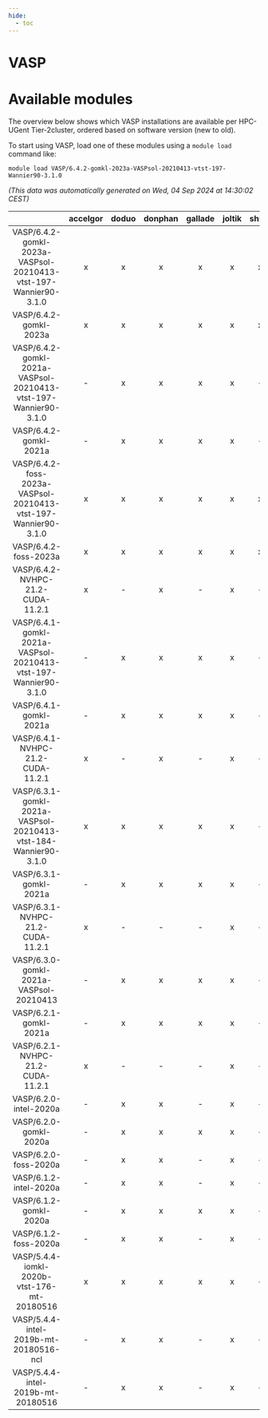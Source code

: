 ```yaml
---
hide:
  - toc
---
```


VASP
====

# Available modules


The overview below shows which VASP installations are available per HPC-UGent Tier-2cluster, ordered based on software version (new to old).

To start using VASP, load one of these modules using a `module load` command like:

```shell
module load VASP/6.4.2-gomkl-2023a-VASPsol-20210413-vtst-197-Wannier90-3.1.0
```

*(This data was automatically generated on Wed, 04 Sep 2024 at 14:30:02 CEST)*  

| |accelgor|doduo|donphan|gallade|joltik|shinx|skitty|
| :---: | :---: | :---: | :---: | :---: | :---: | :---: | :---: |
|VASP/6.4.2-gomkl-2023a-VASPsol-20210413-vtst-197-Wannier90-3.1.0|x|x|x|x|x|x|x|
|VASP/6.4.2-gomkl-2023a|x|x|x|x|x|x|x|
|VASP/6.4.2-gomkl-2021a-VASPsol-20210413-vtst-197-Wannier90-3.1.0|-|x|x|x|x|-|x|
|VASP/6.4.2-gomkl-2021a|-|x|x|x|x|-|x|
|VASP/6.4.2-foss-2023a-VASPsol-20210413-vtst-197-Wannier90-3.1.0|x|x|x|x|x|x|x|
|VASP/6.4.2-foss-2023a|x|x|x|x|x|x|x|
|VASP/6.4.2-NVHPC-21.2-CUDA-11.2.1|x|-|x|-|x|-|-|
|VASP/6.4.1-gomkl-2021a-VASPsol-20210413-vtst-197-Wannier90-3.1.0|-|x|x|x|x|-|x|
|VASP/6.4.1-gomkl-2021a|-|x|x|x|x|-|x|
|VASP/6.4.1-NVHPC-21.2-CUDA-11.2.1|x|-|x|-|x|-|-|
|VASP/6.3.1-gomkl-2021a-VASPsol-20210413-vtst-184-Wannier90-3.1.0|x|x|x|x|x|-|x|
|VASP/6.3.1-gomkl-2021a|-|x|x|x|x|-|x|
|VASP/6.3.1-NVHPC-21.2-CUDA-11.2.1|x|-|-|-|x|-|-|
|VASP/6.3.0-gomkl-2021a-VASPsol-20210413|-|x|x|x|x|-|x|
|VASP/6.2.1-gomkl-2021a|-|x|x|x|x|-|x|
|VASP/6.2.1-NVHPC-21.2-CUDA-11.2.1|x|-|-|-|x|-|-|
|VASP/6.2.0-intel-2020a|-|x|x|-|x|-|x|
|VASP/6.2.0-gomkl-2020a|-|x|x|x|x|-|x|
|VASP/6.2.0-foss-2020a|-|x|x|-|x|-|x|
|VASP/6.1.2-intel-2020a|-|x|x|-|x|-|x|
|VASP/6.1.2-gomkl-2020a|-|x|x|x|x|-|x|
|VASP/6.1.2-foss-2020a|-|x|x|-|x|-|x|
|VASP/5.4.4-iomkl-2020b-vtst-176-mt-20180516|x|x|x|x|x|-|x|
|VASP/5.4.4-intel-2019b-mt-20180516-ncl|-|x|x|-|x|-|x|
|VASP/5.4.4-intel-2019b-mt-20180516|-|x|x|-|x|-|x|
